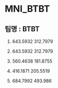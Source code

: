 # MNI_BTBT

## 팀명 : BTBT

1. 643.5932  312.7979  

2. 643.5932  312.7979  

3. 560.4638  181.8755  

4. 416.1871  205.5519  

5.  684.7992  493.986  



